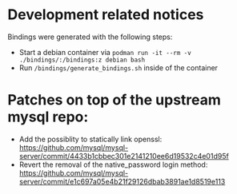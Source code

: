 # Development related notices

Bindings were generated with the following steps:

* Start a debian container via `podman run -it --rm -v ./bindings/:/bindings:z debian bash`
* Run `/bindings/generate_bindings.sh` inside of the container

# Patches on top of the upstream mysql repo:

* Add the possiblity to statically link openssl: https://github.com/mysql/mysql-server/commit/4433b1cbbec301e2141210ee6d19532c4e01d95f
* Revert the removal of the native_password login method: https://github.com/mysql/mysql-server/commit/e1c697a05e4b21f29126dbab3891ae1d8519e113 
